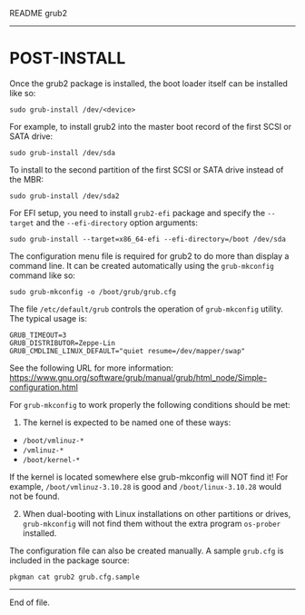 README grub2

---


POST-INSTALL
============

Once the grub2 package is installed, the boot loader itself can be installed
like so:

    sudo grub-install /dev/<device>

For example, to install grub2 into the master boot record of the first SCSI or
SATA drive:

    sudo grub-install /dev/sda

To install to the second partition of the first SCSI or SATA drive instead of
the MBR:

    sudo grub-install /dev/sda2

For EFI setup, you need to install `grub2-efi` package and specify the
`--target` and the `--efi-directory` option arguments:

    sudo grub-install --target=x86_64-efi --efi-directory=/boot /dev/sda

The configuration menu file is required for grub2 to do more than display a
command line.  It can be created automatically using the `grub-mkconfig`
command like so:

    sudo grub-mkconfig -o /boot/grub/grub.cfg

The file `/etc/default/grub` controls the operation of `grub-mkconfig` utility.
The typical usage is:

    GRUB_TIMEOUT=3
    GRUB_DISTRIBUTOR=Zeppe-Lin
    GRUB_CMDLINE_LINUX_DEFAULT="quiet resume=/dev/mapper/swap"

See the following URL for more information:
https://www.gnu.org/software/grub/manual/grub/html_node/Simple-configuration.html

For `grub-mkconfig` to work properly the following conditions should be met:

1) The kernel is expected to be named one of these ways:

  - `/boot/vmlinuz-*`
  - `/vmlinuz-*`
  - `/boot/kernel-*`

If the kernel is located somewhere else grub-mkconfig will NOT find it!  For
example, `/boot/vmlinuz-3.10.28` is good and `/boot/linux-3.10.28` would not
be found.

2) When dual-booting with Linux installations on other partitions or drives,
`grub-mkconfig` will not find them without the extra program `os-prober`
installed.

The configuration file can also be created manually.  A sample `grub.cfg` is
included in the package source:

    pkgman cat grub2 grub.cfg.sample


---

End of file.
